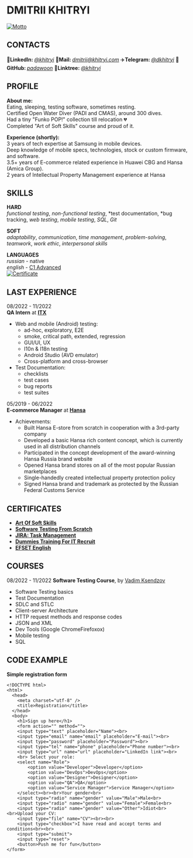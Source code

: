 # DMITRII KHITRYI
[![Motto](https://i.imgur.com/niUTiwr.png)](https://linktr.ee/khitryi)

## CONTACTS

🔗**LinkedIn:&nbsp;**[*@khitryi*][lin] 
📧**Mail:&nbsp;**[*dmitrii@khitryi.com*][mail] 
✈️**Telegram:&nbsp;**[*@dkhitryi*][tg] 
🧠**GitHub:&nbsp;**[*padawoon*][git] 
🎄**Linktree:&nbsp;**[*@khitryi*][tree]

[tg]: https://t.me/dkhitryi
[mail]: mailto:dmitrii@khitryi.com
[lin]: https://www.linkedin.com/in/khitryi
[git]: https://github.com/Padawoon
[tree]: https://linktr.ee/khitryi

## PROFILE
**About me:**  
Eating, sleeping, testing software, sometimes resting.  
Certified Open Water Diver (PADI and CMAS), around 300 dives.  
Had a tiny "Funko POP!" collection till relocation 💔  
Completed "Art of Soft Skills" course and proud of it.


**Experience (shortly):**  
3 years of tech expertise at Samsung in mobile devices.  
Deep knowledge of mobile specs, technologies, stock or custom firmware, and software.  
3.5+ years of E-commerce related experience in Huawei CBG and Hansa (Amica Group).  
2 years of Intellectual Property Management experience at Hansa

## SKILLS  
**HARD**  
*functional testing*, *non-functional testing*, *test documentation, *bug tracking, *web testing*, *mobile testing*, *SQL*, *Git*


**SOFT**  
*adaptability*, *communication*, *time management*, *problem-solving*, *teamwork*, *work ethic*, *interpersonal skills*  


**LANGUAGES**  
*russian* - native   
*english* - [C1 Advanced](https://www.efset.org/cert/1Fx8CF)  
[![Certificate](https://i.imgur.com/8Z2TQX5.png)](https://www.efset.org/cert/1Fx8CF)


## LAST EXPERIENCE  
08/2022 - 11/2022  
**QA Intern** at [**ITX**](https://www.linkedin.com/company/itxqa/)
* Web and mobile (Android) testing:
    * ad-hoc, exploratory, E2E
    * smoke, critical path, extended, regression
    * GUI/UI, UX
    * I10n & I18n testing
    * Android Studio (AVD emulator)
    * Cross-platform and cross-browser  
* Test Documentation:
    * checklists
    * test cases
    * bug reports
    * test suites

05/2019 - 06/2022  
**E-commerce Manager** at [**Hansa**](https://www.hansa.ru)
* Achievements:
    * Built Hansa E-store from scratch in cooperation with a 3rd-party company
    * Developed a basic Hansa rich content concept, which is currently used in all distribution channels
    * Participated in the concept development of the award-winning Hansa Russia brand website
    * Opened Hansa brand stores on all of the most popular Russian marketplaces
    * Single-handedly created intellectual property protection policy
    * Signed Hansa brand and trademark as protected by the Russian Federal Customs Service  

## CERTIFICATES  
* [**Art Of Soft Skills**](https://stepik.org/cert/1810397)  
* [**Software Testing From Scratch**](https://stepik.org/cert/1746469)  
* [**JIRA: Task Management**](https://stepik.org/cert/1805912)
* [**Dummies Training For IT Recruit**](https://stepik.org/cert/1609345)  
* [**EFSET English**](https://www.efset.org/cert/1Fx8CF)


## COURSES  
08/2022 - 11/2022
**Software Testing Course**, by [Vadim Ksendzov](https://www.linkedin.com/in/vadim-ksendzov-74099837/)  
* Software Testing basics
* Test Documentation
* SDLC and STLC
* Client-server Architecture
* HTTP request methods and response codes
* JSON and XML
* Dev Tools (Google ChromeFirefoxox)
* Mobile testing
* SQL

## CODE EXAMPLE
**Simple registration form**
```
<!DOCTYPE html>
<html>
  <head>
    <meta charset="utf-8" />
    <title>Registration</title>
  </head>
  <body>
    <h1>Sign up here</h1>
    <form action="" method="">
    <input type="text" placeholder="Name"><br>
    <input type="email" name="email" placeholder="E-mail"><br>
    <input type="password" placeholder="Password"><br>
    <input type="tel" name="phone" placeholder="Phone number"><br>
    <input type="url" name="url" placeholder="LinkedIn link"><br>
    <br> Select your role:
    <select name="Role">
        <option value="Developer">Developer</option>
        <option value="DevOps">DevOps</option>
        <option value="Designer">Designer</option>
        <option value="QA">QA</option>
        <option value="Service Manager">Service Manager</option>
    </select><br><br>Your gender<br>
    <input type="radio" name="gender" value="Male">Male<br>
    <input type="radio" name="gender" value="Female">Female<br>
    <input type="radio" name="gender" value="Other">Idiot<br><br>Upload your CV:
    <input type="file" name="CV"><br><br>
    <input type="checkbox">I have read and accept terms and conditions<br><br>
    <input type="submit">
    <input type="reset">
    <button>Push me for fun</button>
</form>
```